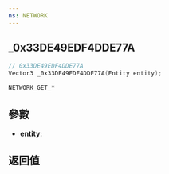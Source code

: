 ```yaml
---
ns: NETWORK
---
```

## _0x33DE49EDF4DDE77A

```c
// 0x33DE49EDF4DDE77A
Vector3 _0x33DE49EDF4DDE77A(Entity entity);
```

```
NETWORK_GET_*
```

## 參數
* **entity**: 

## 返回值
